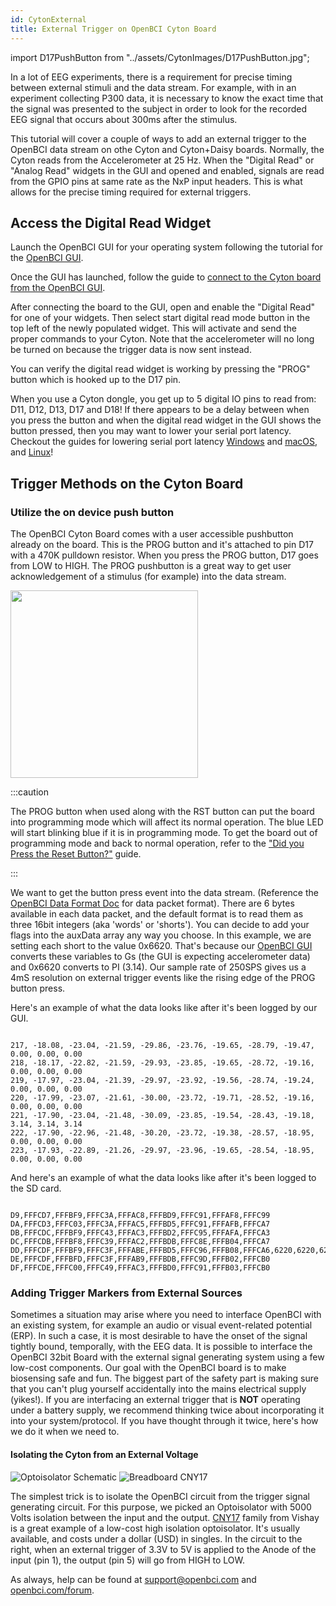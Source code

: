 ```yaml
---
id: CytonExternal
title: External Trigger on OpenBCI Cyton Board
---
```


import D17PushButton from "../assets/CytonImages/D17PushButton.jpg";

In a lot of EEG experiments, there is a requirement for precise timing between external stimuli and the data stream. For example, with in an experiment collecting P300 data, it is necessary to know the exact time that the signal was presented to the subject in order to look for the recorded EEG signal that occurs about 300ms after the stimulus.

This tutorial will cover a couple of ways to add an external trigger to the OpenBCI data stream on othe Cyton and Cyton+Daisy boards. Normally, the Cyton reads from the Accelerometer at 25 Hz. When the "Digital Read" or "Analog Read" widgets in the GUI and opened and enabled, signals are read from the GPIO pins at same rate as the NxP input headers. This is what allows for the precise timing required for external triggers.

## Access the Digital Read Widget

Launch the OpenBCI GUI for your operating system following the tutorial for the [OpenBCI GUI](../Software/OpenBCISoftware/01-OpenBCI_GUI.md#running-the-openbci_gui).

Once the GUI has launched, follow the guide to [connect to the Cyton board from the OpenBCI GUI](../GettingStarted/Boards/01-Cyton_Getting_Started_Guide.md#iv-connect-to-your-cyton-board-from-the-gui).

After connecting the board to the GUI, open and enable the "Digital Read" for one of your widgets. Then select start digital read mode button in the top left of the newly populated widget. This will activate and send the proper commands to your Cyton. Note that the accelerometer will no long be turned on because the trigger data is now sent instead.

You can verify the digital read widget is working by pressing the "PROG" button which is hooked up to the D17 pin.

When you use a Cyton dongle, you get up to 5 digital IO pins to read from: D11, D12, D13, D17 and D18! If there appears to be a delay between when you press the button and when the digital read widget in the GUI shows the button pressed, then you may want to lower your serial port latency. Checkout the guides for lowering serial port latency [Windows](../Troubleshooting/04-FTDI_Fix_Windows.md) and [macOS](../Troubleshooting/05-FTDI_Driver_Fix_Mac.md), and [Linux](../Troubleshooting/03-FTDI_Fix_Linux.md)!

## Trigger Methods on the Cyton Board

### Utilize the on device push button

The OpenBCI Cyton Board comes with a user accessible pushbutton already on the board. This is the PROG button and it's attached to pin D17 with a 470K pulldown resistor. When you press the PROG button, D17 goes from LOW to HIGH. The PROG pushbutton is a great way to get user acknowledgement of a stimulus (for example) into the data stream.

<div style={{textAlign: 'center'}}>
    <img src={D17PushButton} width="300"/>
</div>

:::caution

The PROG button when used along with the RST button can put the board into programming mode which will affect its normal operation. The blue LED will start blinking blue if it is in programming mode. To get the board out of programming mode and back to normal operation, refer to the ["Did you Press the Reset Button?"](../Troubleshooting/Reset_Button_Press.md) guide.

:::

We want to get the button press event into the data stream. (Reference the [OpenBCI Data Format Doc](03-Cyton_Data_Format.md) for data packet format). There are 6 bytes available in each data packet, and the default format is to read them as three 16bit integers (aka 'words' or 'shorts'). You can decide to add your flags into the auxData array any way you choose. In this example, we are setting each short to the value 0x6620. That's because our [OpenBCI GUI](https://github.com/OpenBCI/OpenBCI_Processing) converts these variables to Gs (the GUI is expecting accelerometer data) and 0x6620 converts to PI (3.14). Our sample rate of 250SPS gives us a 4mS resolution on external trigger events like the rising edge of the PROG button press.

Here's an example of what the data looks like after it's been logged by our GUI.

```

217, -18.08, -23.04, -21.59, -29.86, -23.76, -19.65, -28.79, -19.47, 0.00, 0.00, 0.00
218, -18.17, -22.82, -21.59, -29.93, -23.85, -19.65, -28.72, -19.16, 0.00, 0.00, 0.00
219, -17.97, -23.04, -21.39, -29.97, -23.92, -19.56, -28.74, -19.24, 0.00, 0.00, 0.00
220, -17.99, -23.07, -21.61, -30.00, -23.72, -19.71, -28.52, -19.16, 0.00, 0.00, 0.00
221, -17.90, -23.04, -21.48, -30.09, -23.85, -19.54, -28.43, -19.18, 3.14, 3.14, 3.14
222, -17.90, -22.96, -21.48, -30.20, -23.72, -19.38, -28.57, -18.95, 0.00, 0.00, 0.00
223, -17.93, -22.89, -21.26, -29.97, -23.96, -19.65, -28.54, -18.95, 0.00, 0.00, 0.00

```

And here's an example of what the data looks like after it's been logged to the SD card.

```

D9,FFFCD7,FFFBF9,FFFC3A,FFFAC8,FFFBD9,FFFC91,FFFAF8,FFFC99
DA,FFFCD3,FFFC03,FFFC3A,FFFAC5,FFFBD5,FFFC91,FFFAFB,FFFCA7
DB,FFFCDC,FFFBF9,FFFC43,FFFAC3,FFFBD2,FFFC95,FFFAFA,FFFCA3
DC,FFFCDB,FFFBF8,FFFC39,FFFAC2,FFFBDB,FFFC8E,FFFB04,FFFCA7
DD,FFFCDF,FFFBF9,FFFC3F,FFFABE,FFFBD5,FFFC96,FFFB08,FFFCA6,6220,6220,6220
DE,FFFCDF,FFFBFD,FFFC3F,FFFAB9,FFFBDB,FFFC9D,FFFB02,FFFCB0
DF,FFFCDE,FFFC00,FFFC49,FFFAC3,FFFBD0,FFFC91,FFFB03,FFFCB0

```

### Adding Trigger Markers from External Sources

Sometimes a situation may arise where you need to interface OpenBCI with an existing system, for example an audio or visual event-related potential (ERP). In such a case, it is most desirable to have the onset of the signal tightly bound, temporally, with the EEG data. It is possible to interface the OpenBCI 32bit Board with the external signal generating system using a few low-cost components.
Our goal with the OpenBCI board is to make biosensing safe and fun. The biggest part of the safety part is making sure that you can't plug yourself accidentally into the mains electrical supply (yikes!). If you are interfacing an external trigger that is **NOT** operating under a battery supply, we recommend thinking twice about incorporating it into your system/protocol. If you have thought through it twice, here's how we do it when we need to.

#### Isolating the Cyton from an External Voltage

![Optoisolator Schematic](../assets/CytonImages/ExternalTriggerCNY17.jpg)
![Breadboard CNY17](../assets/CytonImages/CNY17_Breadboard.jpg)

The simplest trick is to isolate the OpenBCI circuit from the trigger signal generating circuit. For this purpose, we picked an Optoisolator with 5000 Volts isolation between the input and the output. [CNY17](http://www.mouser.ee/ProductDetail/Vishay-Semiconductors/CNY17F-2X006/?qs=sGAEpiMZZMteimceiIVCB7Uit3aMEvQQFLjPtOr%2f870%3d) family from Vishay is a great example of a low-cost high isolation optoisolator. It's usually available, and costs under a dollar (USD) in singles. In the circuit to the right, when an external trigger of 3.3V to 5V is applied to the Anode of the input (pin 1), the output (pin 5) will go from HIGH to LOW.

As always, help can be found at support@openbci.com and [openbci.com/forum](https://www.openbci.com/forum).
